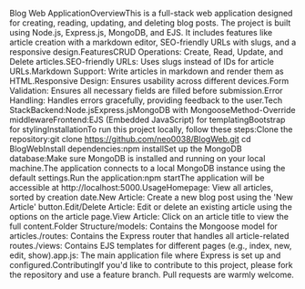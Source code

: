 Blog Web ApplicationOverviewThis is a full-stack web application designed for creating, reading, updating, and deleting blog posts. The project is built using Node.js, Express.js, MongoDB, and EJS. It includes features like article creation with a markdown editor, SEO-friendly URLs with slugs, and a responsive design.FeaturesCRUD Operations: Create, Read, Update, and Delete articles.SEO-friendly URLs: Uses slugs instead of IDs for article URLs.Markdown Support: Write articles in markdown and render them as HTML.Responsive Design: Ensures usability across different devices.Form Validation: Ensures all necessary fields are filled before submission.Error Handling: Handles errors gracefully, providing feedback to the user.Tech StackBackend:Node.jsExpress.jsMongoDB with MongooseMethod-Override middlewareFrontend:EJS (Embedded JavaScript) for templatingBootstrap for stylingInstallationTo run this project locally, follow these steps:Clone the repository:git clone https://github.com/neo0038/BlogWeb.git
cd BlogWebInstall dependencies:npm installSet up the MongoDB database:Make sure MongoDB is installed and running on your local machine.The application connects to a local MongoDB instance using the default settings.Run the application:npm startThe application will be accessible at http://localhost:5000.UsageHomepage: View all articles, sorted by creation date.New Article: Create a new blog post using the 'New Article' button.Edit/Delete Article: Edit or delete an existing article using the options on the article page.View Article: Click on an article title to view the full content.Folder Structure/models: Contains the Mongoose model for articles./routes: Contains the Express router that handles all article-related routes./views: Contains EJS templates for different pages (e.g., index, new, edit, show).app.js: The main application file where Express is set up and configured.ContributingIf you'd like to contribute to this project, please fork the repository and use a feature branch. Pull requests are warmly welcome.